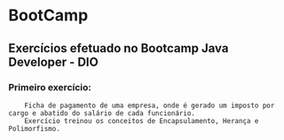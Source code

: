 # BootCamp
## Exercícios efetuado no Bootcamp Java Developer - DIO
### Primeiro exercício:
        Ficha de pagamento de uma empresa, onde é gerado um imposto por cargo e abatido do salário de cada funcionário. 
        Exercício treinou os conceitos de Encapsulamento, Herança e Polimorfismo.
